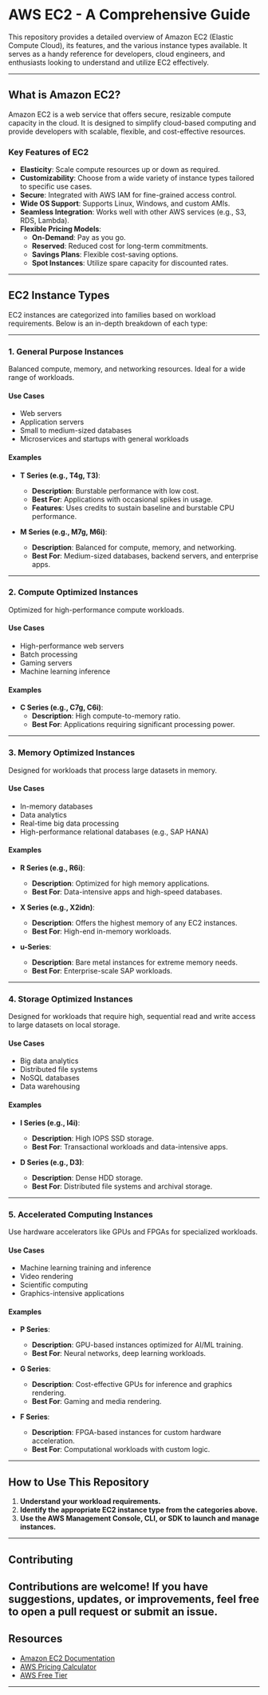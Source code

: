 # **AWS EC2 - A Comprehensive Guide**

This repository provides a detailed overview of Amazon EC2 (Elastic Compute Cloud), its features, and the various instance types available. It serves as a handy reference for developers, cloud engineers, and enthusiasts looking to understand and utilize EC2 effectively.

---

## **What is Amazon EC2?**

Amazon EC2 is a web service that offers secure, resizable compute capacity in the cloud. It is designed to simplify cloud-based computing and provide developers with scalable, flexible, and cost-effective resources.

### **Key Features of EC2**
- **Elasticity**: Scale compute resources up or down as required.
- **Customizability**: Choose from a wide variety of instance types tailored to specific use cases.
- **Secure**: Integrated with AWS IAM for fine-grained access control.
- **Wide OS Support**: Supports Linux, Windows, and custom AMIs.
- **Seamless Integration**: Works well with other AWS services (e.g., S3, RDS, Lambda).
- **Flexible Pricing Models**:
  - **On-Demand**: Pay as you go.
  - **Reserved**: Reduced cost for long-term commitments.
  - **Savings Plans**: Flexible cost-saving options.
  - **Spot Instances**: Utilize spare capacity for discounted rates.

---

## **EC2 Instance Types**

EC2 instances are categorized into families based on workload requirements. Below is an in-depth breakdown of each type:

---

### **1. General Purpose Instances**
Balanced compute, memory, and networking resources. Ideal for a wide range of workloads.

#### **Use Cases**
- Web servers
- Application servers
- Small to medium-sized databases
- Microservices and startups with general workloads

#### **Examples**
- **T Series (e.g., T4g, T3)**:
  - **Description**: Burstable performance with low cost.
  - **Best For**: Applications with occasional spikes in usage.
  - **Features**: Uses credits to sustain baseline and burstable CPU performance.

- **M Series (e.g., M7g, M6i)**:
  - **Description**: Balanced for compute, memory, and networking.
  - **Best For**: Medium-sized databases, backend servers, and enterprise apps.

---

### **2. Compute Optimized Instances**
Optimized for high-performance compute workloads.

#### **Use Cases**
- High-performance web servers
- Batch processing
- Gaming servers
- Machine learning inference

#### **Examples**
- **C Series (e.g., C7g, C6i)**:
  - **Description**: High compute-to-memory ratio.
  - **Best For**: Applications requiring significant processing power.

---

### **3. Memory Optimized Instances**
Designed for workloads that process large datasets in memory.

#### **Use Cases**
- In-memory databases
- Data analytics
- Real-time big data processing
- High-performance relational databases (e.g., SAP HANA)

#### **Examples**
- **R Series (e.g., R6i)**:
  - **Description**: Optimized for high memory applications.
  - **Best For**: Data-intensive apps and high-speed databases.

- **X Series (e.g., X2idn)**:
  - **Description**: Offers the highest memory of any EC2 instances.
  - **Best For**: High-end in-memory workloads.

- **u-Series**:
  - **Description**: Bare metal instances for extreme memory needs.
  - **Best For**: Enterprise-scale SAP workloads.

---

### **4. Storage Optimized Instances**
Designed for workloads that require high, sequential read and write access to large datasets on local storage.

#### **Use Cases**
- Big data analytics
- Distributed file systems
- NoSQL databases
- Data warehousing

#### **Examples**
- **I Series (e.g., I4i)**:
  - **Description**: High IOPS SSD storage.
  - **Best For**: Transactional workloads and data-intensive apps.

- **D Series (e.g., D3)**:
  - **Description**: Dense HDD storage.
  - **Best For**: Distributed file systems and archival storage.
---

### **5. Accelerated Computing Instances**
Use hardware accelerators like GPUs and FPGAs for specialized workloads.

#### **Use Cases**
- Machine learning training and inference
- Video rendering
- Scientific computing
- Graphics-intensive applications

#### **Examples**
- **P Series**:
  - **Description**: GPU-based instances optimized for AI/ML training.
  - **Best For**: Neural networks, deep learning workloads.

- **G Series**:
  - **Description**: Cost-effective GPUs for inference and graphics rendering.
  - **Best For**: Gaming and media rendering.

- **F Series**:
  - **Description**: FPGA-based instances for custom hardware acceleration.
  - **Best For**: Computational workloads with custom logic.

---

## **How to Use This Repository**
1. **Understand your workload requirements.**
2. **Identify the appropriate EC2 instance type from the categories above.**
3. **Use the AWS Management Console, CLI, or SDK to launch and manage instances.**

---

## **Contributing**
Contributions are welcome! If you have suggestions, updates, or improvements, feel free to open a pull request or submit an issue.
---

## **Resources**
- [Amazon EC2 Documentation](https://docs.aws.amazon.com/ec2/)
- [AWS Pricing Calculator](https://calculator.aws/)
- [AWS Free Tier](https://aws.amazon.com/free/)
---
